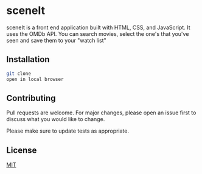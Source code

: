# sceneIt

sceneIt is a front end application built with HTML, CSS, and JavaScript. It uses the OMDb API. You can search movies, select the one's that you've seen and save them to your "watch list"

## Installation

```bash
git clone
open in local browser
```

## Contributing
Pull requests are welcome. For major changes, please open an issue first to discuss what you would like to change.

Please make sure to update tests as appropriate.

## License
[MIT](https://choosealicense.com/licenses/mit/)
